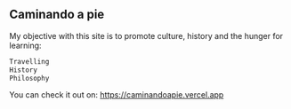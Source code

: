 ## Caminando a pie

My objective with this site is to promote culture, history and the hunger for learning:

```bash
Travelling
History
Philosophy
```

You can check it out on: https://caminandoapie.vercel.app